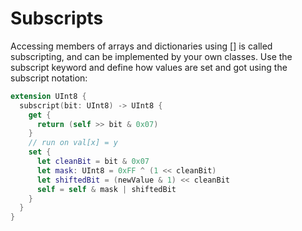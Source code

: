 # Subscripts
Accessing members of arrays and dictionaries using [] is called subscripting, and can be implemented by your own classes. Use the subscript keyword and define how values are set and got using the subscript notation:
```swift
extension UInt8 {
  subscript(bit: UInt8) -> UInt8 {
    get {
      return (self >> bit & 0x07)
    }
    // run on val[x] = y
    set {
      let cleanBit = bit & 0x07
      let mask: UInt8 = 0xFF ^ (1 << cleanBit)
      let shiftedBit = (newValue & 1) << cleanBit
      self = self & mask | shiftedBit
    }
  }
}
```

